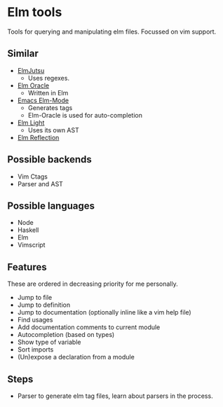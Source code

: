 # Elm tools
Tools for querying and manipulating elm files.
Focussed on vim support.

## Similar
- [ElmJutsu](https://atom.io/packages/elmjutsu)
  - Uses regexes.
- [Elm Oracle](https://github.com/ElmCast/elm-oracle)
  - Written in Elm
- [Emacs Elm-Mode](https://github.com/jcollard/elm-mode)
  - Generates tags
  - Elm-Oracle is used for auto-completion
- [Elm Light](https://github.com/rundis/elm-light)
  - Uses its own AST
- [Elm Reflection](https://github.com/stoeffel/elm-reflection)

## Possible backends
- Vim Ctags
- Parser and AST

## Possible languages
- Node
- Haskell
- Elm
- Vimscript

## Features
These are ordered in decreasing priority for me personally.
- Jump to file
- Jump to definition
- Jump to documentation (optionally inline like a vim help file)
- Find usages
- Add documentation comments to current module
- Autocompletion (based on types)
- Show type of variable
- Sort imports
- (Un)expose a declaration from a module

## Steps
- Parser to generate elm tag files, learn about parsers in the process.
